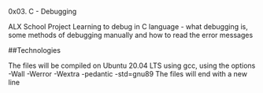 0x03. C - Debugging

ALX School Project Learning to debug in C language - what debugging is, some methods of debugging manually and how to read the error messages

##Technologies

The files will be compiled on Ubuntu 20.04 LTS using gcc, using the options -Wall -Werror -Wextra -pedantic -std=gnu89
The files will end with a new line
